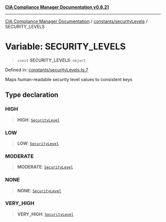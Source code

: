 [**CIA Compliance Manager Documentation v0.8.21**](../../../README.md)

***

[CIA Compliance Manager Documentation](../../../modules.md) / [constants/securityLevels](../README.md) / SECURITY\_LEVELS

# Variable: SECURITY\_LEVELS

> `const` **SECURITY\_LEVELS**: `object`

Defined in: [constants/securityLevels.ts:7](https://github.com/Hack23/cia-compliance-manager/blob/689e67e40bb6afe811128d672a0d7dd5fcbdaea5/src/constants/securityLevels.ts#L7)

Maps human-readable security level values to consistent keys

## Type declaration

### HIGH

> **HIGH**: [`SecurityLevel`](../../../types/cia/type-aliases/SecurityLevel.md)

### LOW

> **LOW**: [`SecurityLevel`](../../../types/cia/type-aliases/SecurityLevel.md)

### MODERATE

> **MODERATE**: [`SecurityLevel`](../../../types/cia/type-aliases/SecurityLevel.md)

### NONE

> **NONE**: [`SecurityLevel`](../../../types/cia/type-aliases/SecurityLevel.md)

### VERY\_HIGH

> **VERY\_HIGH**: [`SecurityLevel`](../../../types/cia/type-aliases/SecurityLevel.md)
